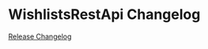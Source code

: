 # WishlistsRestApi Changelog

[Release Changelog](https://github.com/spryker/wishlists-rest-api/releases)
